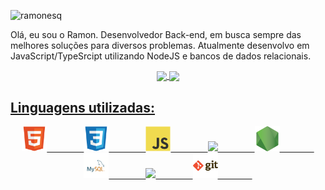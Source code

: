 
<p align="left"> <img src="https://komarev.com/ghpvc/?username=ramonesqa&label=Profile%20views&color=0e75b6&style=flat" alt="ramonesq" /> </p>

Olá, eu sou o Ramon.
Desenvolvedor Back-end, em busca sempre das melhores soluções para diversos problemas. Atualmente desenvolvo em JavaScript/TypeSrcipt utilizando NodeJS e bancos de dados relacionais. 

<div align="center">
  <a href="https://github.com/anuraghazra/github-readme-stats">
  <img
      align="center"
      height="165"
       src="https://github-readme-stats.vercel.app/api?username=RamonesQ&show_icons=true&theme=slateorange&include_all_commits=true&count_private=true"/>
  </a>
  <a href="https://github.com/anuraghazra/github-readme-stats">
    <img
      align="center"
         height="165"
  src="https://github-readme-stats.vercel.app/api/top-langs/?username=RamonesQ&layout=compact&theme=slateorange"/>
</div>
  
  
  ## Linguagens utilizadas:
<p align="center">
       <img height="40" src="https://raw.githubusercontent.com/devicons/devicon/master/icons/html5/html5-original.svg">
    &nbsp;&nbsp;&nbsp;&nbsp;&nbsp;&nbsp;&nbsp;&nbsp;&nbsp;&nbsp;&nbsp;&nbsp;&nbsp;
    <img height="40" src="https://raw.githubusercontent.com/devicons/devicon/master/icons/css3/css3-original.svg">
    &nbsp;&nbsp;&nbsp;&nbsp;&nbsp;&nbsp;&nbsp;&nbsp;&nbsp;&nbsp;&nbsp;&nbsp;&nbsp;
     <img height="40" src="https://raw.githubusercontent.com/devicons/devicon/master/icons/javascript/javascript-original.svg">
    &nbsp;&nbsp;&nbsp;&nbsp;&nbsp;&nbsp;&nbsp;&nbsp;&nbsp;&nbsp;&nbsp;&nbsp;&nbsp;
     <img height="40" src="https://cdn.jsdelivr.net/gh/devicons/devicon/icons/typescript/typescript-original.svg" />
    &nbsp;&nbsp;&nbsp;&nbsp;&nbsp;&nbsp;&nbsp;&nbsp;&nbsp;&nbsp;&nbsp;&nbsp;&nbsp;
       <img height="40" src="https://raw.githubusercontent.com/github/explore/80688e429a7d4ef2fca1e82350fe8e3517d3494d/topics/nodejs/nodejs.png">
    &nbsp;&nbsp;&nbsp;&nbsp;&nbsp;&nbsp;&nbsp;&nbsp;&nbsp;&nbsp;&nbsp;&nbsp;&nbsp;
       <img height="40" src="https://raw.githubusercontent.com/github/explore/80688e429a7d4ef2fca1e82350fe8e3517d3494d/topics/mysql/mysql.png">
    &nbsp;&nbsp;&nbsp;&nbsp;&nbsp;&nbsp;&nbsp;&nbsp;&nbsp;&nbsp;&nbsp;&nbsp;&nbsp;
        <img height="60" src="https://cdn.jsdelivr.net/gh/devicons/devicon/icons/java/java-original-wordmark.svg">
    &nbsp;&nbsp;&nbsp;&nbsp;&nbsp;&nbsp;&nbsp;&nbsp;&nbsp;&nbsp;&nbsp;&nbsp;&nbsp;  
      <img height="40" src="https://raw.githubusercontent.com/github/explore/80688e429a7d4ef2fca1e82350fe8e3517d3494d/topics/git/git.png">
    &nbsp;&nbsp;&nbsp;&nbsp;&nbsp;&nbsp;&nbsp;&nbsp;&nbsp;&nbsp;&nbsp;&nbsp;&nbsp;
  
</p>

  
<!--
**RamonesQ/RamonesQ** is a ✨ _special_ ✨ repository because its `README.md` (this file) appears on your GitHub profile.

Here are some ideas to get you started:

- 🔭 I’m currently working on ...
- 🌱 I’m currently learning ...
- 👯 I’m looking to collaborate on ...
- 🤔 I’m looking for help with ...
- 💬 Ask me about ...
- 📫 How to reach me: ...
- 😄 Pronouns: ...
- ⚡ Fun fact: ...
-->
